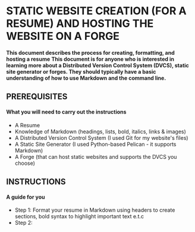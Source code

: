 # STATIC WEBSITE CREATION (FOR A RESUME) AND HOSTING THE WEBSITE ON A FORGE 
**This document describes the process for creating, formatting, and hosting a resume**
**This document is for anyone who is interested in learning more about a Distributed Version Control System (DVCS), static site generator or forges. They should typically have a basic understanding of how to use Markdown and the command line.**

## PREREQUISITES
#### What you will need to carry out the instructions
- A Resume
- Knowledge of Markdown (headings, lists, bold, italics, links & images)
- A Distributed Version Control System (I used Git for my website's files)
- A Static Site Generator (I used Python-based Pelican - it supports Markdown)
- A Forge (that can host static websites and supports the DVCS you choose)

## INSTRUCTIONS
#### A guide for you

  - Step 1: Format your resume in Markdown using headers to create sections, bold syntax to highlight important text e.t.c
  - Step 2: 
